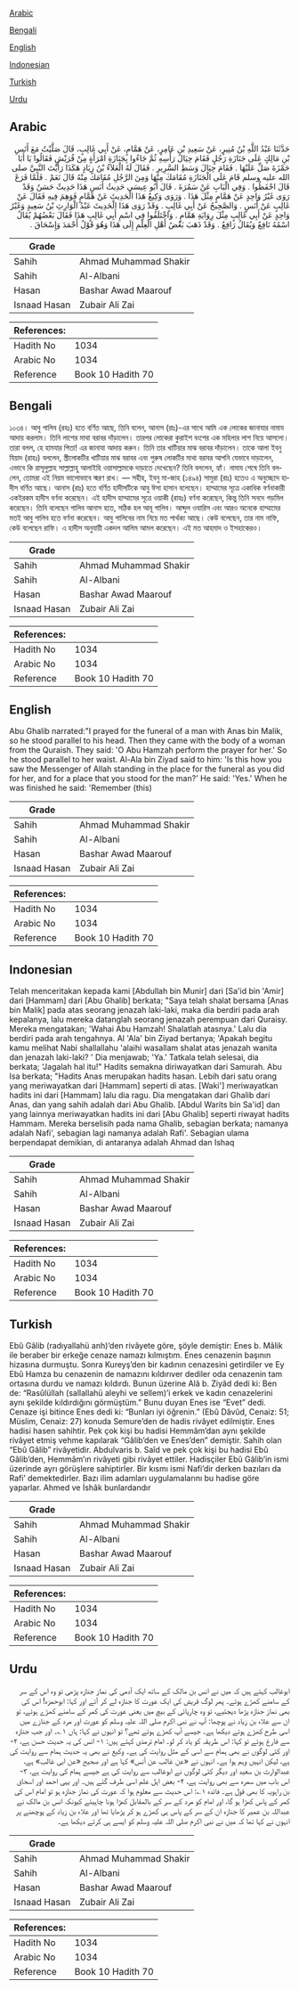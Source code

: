 [Arabic](#arabic)

[Bengali](#bengali)

[English](#english)

[Indonesian](#indonesian)

[Turkish](#turkish)

[Urdu](#urdu)

## Arabic


<div dir="rtl" lang="ar" style={{fontSize:'larger',backgroundColor:'#f8f9fa',padding:20}}>
حَدَّثَنَا عَبْدُ اللَّهِ بْنُ مُنِيرٍ، عَنْ سَعِيدِ بْنِ عَامِرٍ، عَنْ هَمَّامٍ، عَنْ أَبِي غَالِبٍ، قَالَ صَلَّيْتُ مَعَ أَنَسِ بْنِ مَالِكٍ عَلَى جَنَازَةِ رَجُلٍ فَقَامَ حِيَالَ رَأْسِهِ ثُمَّ جَاءُوا بِجَنَازَةِ امْرَأَةٍ مِنْ قُرَيْشٍ فَقَالُوا يَا أَبَا حَمْزَةَ صَلِّ عَلَيْهَا ‏.‏ فَقَامَ حِيَالَ وَسَطِ السَّرِيرِ ‏.‏ فَقَالَ لَهُ الْعَلاَءُ بْنُ زِيَادٍ هَكَذَا رَأَيْتَ النَّبِيَّ صلى الله عليه وسلم قَامَ عَلَى الْجَنَازَةِ مُقَامَكَ مِنْهَا وَمِنَ الرَّجُلِ مُقَامَكَ مِنْهُ قَالَ نَعَمْ ‏.‏ فَلَمَّا فَرَغَ قَالَ احْفَظُوا ‏.‏ وَفِي الْبَابِ عَنْ سَمُرَةَ ‏.‏ قَالَ أَبُو عِيسَى حَدِيثُ أَنَسٍ هَذَا حَدِيثٌ حَسَنٌ وَقَدْ رَوَى غَيْرُ وَاحِدٍ عَنْ هَمَّامٍ مِثْلَ هَذَا ‏.‏ وَرَوَى وَكِيعٌ هَذَا الْحَدِيثَ عَنْ هَمَّامٍ فَوَهِمَ فِيهِ فَقَالَ عَنْ غَالِبٍ عَنْ أَنَسٍ ‏.‏ وَالصَّحِيحُ عَنْ أَبِي غَالِبٍ ‏.‏ وَقَدْ رَوَى هَذَا الْحَدِيثَ عَبْدُ الْوَارِثِ بْنُ سَعِيدٍ وَغَيْرُ وَاحِدٍ عَنْ أَبِي غَالِبٍ مِثْلَ رِوَايَةِ هَمَّامٍ ‏.‏ وَاخْتَلَفُوا فِي اسْمِ أَبِي غَالِبٍ هَذَا فَقَالَ بَعْضُهُمْ يُقَالُ اسْمُهُ نَافِعٌ وَيُقَالُ رَافِعٌ ‏.‏ وَقَدْ ذَهَبَ بَعْضُ أَهْلِ الْعِلْمِ إِلَى هَذَا وَهُوَ قَوْلُ أَحْمَدَ وَإِسْحَاقَ ‏.‏
</div>
<div style={{backgroundColor:'#f8f9fa',padding:20, marginBottom: 10}}><table> <thead> <tr> <th>Grade</th> <th></th> </tr> </thead> <tbody> <tr><td>Sahih</td><td>Ahmad Muhammad Shakir</td></tr><tr><td>Sahih</td><td>Al-Albani</td></tr><tr><td>Hasan</td><td>Bashar Awad Maarouf</td></tr><tr><td>Isnaad Hasan</td><td>Zubair Ali Zai</td></tr></tbody></table><table> <thead> <tr> <th>References:</th> <th></th> </tr> </thead> <tbody><tr><td>Hadith No</td><td>1034</td></tr><tr><td>Arabic No</td><td>1034</td></tr><tr><td>Reference</td><td>Book 10 Hadith 70</td></tr></tbody></table></div>

## Bengali


<div dir="ltr" lang="bn" style={{fontSize:'larger',backgroundColor:'#f8f9fa',padding:20}}>
১০৩৪। আবু গালিব (রহঃ) হতে বর্ণিত আছে, তিনি বলেন, আনাস (রাঃ)-এর সাথে আমি এক লোকের জানাযার নামায আদায় করলাম। তিনি লাশের মাথা বরাবর দাঁড়ালেন। তারপর লোকেরা কুরাইশ বংশের এক মহিলার লাশ নিয়ে আসলো। তারা বলল, হে হামযার পিতা! এর জানাযা আদায় করুন। তিনি তার খাটিয়ার মাঝ বরাবর দাঁড়ালেন। তাকে আলা ইবনু যিয়াদ (রাহঃ) বললেন, স্ত্রীলোকটির খাটিয়ার মাঝ বরাবর এবং পুরুষ লোকটির মাথা বরাবর আপনি যেভাবে দাড়ালেন, এভাবে কি রাসূলুল্লাহ সাল্লাল্লাহু আলাইহি ওয়াসাল্লামকে দাড়াতে দেখেছেন? তিনি বললেন, হ্যাঁ। নামায শেষে তিনি বললেন, তোমরা এই নিয়ম ভালোভাবে স্মরণ রাখ। — সহীহ, ইবনু মা-জাহ (১৪৯৪) সামুরা (রাঃ) হতেও এ অনুচ্ছেদে হাদীস বর্ণিত আছে। আনাস (রাঃ) হতে বর্ণিত হাদীসটিকে আবু ঈসা হাসান বলেছেন। হাম্মামের সূত্রে একাধিক বর্ণনাকারী একইরকম হাদীস বর্ণনা করেছেন। এই হাদীস হাম্মামের সূত্রে ওয়াকী (রাহঃ) বর্ণনা করেছেন, কিন্তু তিনি সনদে গড়মিল করেছেন। তিনি বলেছেন গালিব আনাস হতে, সঠিক হল আবূ গালিব। আব্দুল ওযারিস এবং আরও অনেকে হাম্মামের মতই আবু গালিব হতে বর্ণনা করেছেন। আবু গালিবের নাম নিয়ে মত পার্থক্য আছে। কেউ বলেছেন, তার নাম নাফি, কেউ বলেছেন রাফি। এ হাদীস অনুযায়ী একদল আলিম আমল করেছেন। এই মত আহমাদ ও ইসহাকেরও।
</div>
<div style={{backgroundColor:'#f8f9fa',padding:20, marginBottom: 10}}><table> <thead> <tr> <th>Grade</th> <th></th> </tr> </thead> <tbody> <tr><td>Sahih</td><td>Ahmad Muhammad Shakir</td></tr><tr><td>Sahih</td><td>Al-Albani</td></tr><tr><td>Hasan</td><td>Bashar Awad Maarouf</td></tr><tr><td>Isnaad Hasan</td><td>Zubair Ali Zai</td></tr></tbody></table><table> <thead> <tr> <th>References:</th> <th></th> </tr> </thead> <tbody><tr><td>Hadith No</td><td>1034</td></tr><tr><td>Arabic No</td><td>1034</td></tr><tr><td>Reference</td><td>Book 10 Hadith 70</td></tr></tbody></table></div>

## English


<div dir="ltr" lang="en" style={{fontSize:'larger',backgroundColor:'#f8f9fa',padding:20}}>
Abu Ghalib narrated:"I prayed for the funeral of a man with Anas bin Malik, so he stood parallel to his head. Then they came with the body of a woman from the Quraish. They said: 'O Abu Hamzah perform the prayer for her.' So he stood parallel to her waist. Al-Ala bin Ziyad said to him: 'Is this how you saw the Messenger of Allah standing in the place for the funeral as you did for her, and for a place that you stood for the man?' He said: 'Yes.' When he was finished he said: 'Remember (this)
</div>
<div style={{backgroundColor:'#f8f9fa',padding:20, marginBottom: 10}}><table> <thead> <tr> <th>Grade</th> <th></th> </tr> </thead> <tbody> <tr><td>Sahih</td><td>Ahmad Muhammad Shakir</td></tr><tr><td>Sahih</td><td>Al-Albani</td></tr><tr><td>Hasan</td><td>Bashar Awad Maarouf</td></tr><tr><td>Isnaad Hasan</td><td>Zubair Ali Zai</td></tr></tbody></table><table> <thead> <tr> <th>References:</th> <th></th> </tr> </thead> <tbody><tr><td>Hadith No</td><td>1034</td></tr><tr><td>Arabic No</td><td>1034</td></tr><tr><td>Reference</td><td>Book 10 Hadith 70</td></tr></tbody></table></div>

## Indonesian


<div dir="ltr" lang="id" style={{fontSize:'larger',backgroundColor:'#f8f9fa',padding:20}}>
Telah menceritakan kepada kami [Abdullah bin Munir] dari [Sa'id bin 'Amir] dari [Hammam] dari [Abu Ghalib] berkata; "Saya telah shalat bersama [Anas bin Malik] pada atas seorang jenazah laki-laki, maka dia berdiri pada arah kepalanya, lalu mereka datanglah seorang jenazah perempuan dari Quraisy. Mereka mengatakan; 'Wahai Abu Hamzah! Shalatlah atasnya.' Lalu dia berdiri pada arah tengahnya. Al 'Ala' bin Ziyad bertanya; 'Apakah begitu kamu melihat Nabi shallallahu 'alaihi wasallam shalat atas jenazah wanita dan jenazah laki-laki? ' Dia menjawab; 'Ya.' Tatkala telah selesai, dia berkata; 'Jagalah hal itu!" Hadits semakna diriwayatkan dari Samurah. Abu Isa berkata; "Hadits Anas merupakan hadits hasan. Lebih dari satu orang yang meriwayatkan dari [Hammam] seperti di atas. [Waki'] meriwayatkan hadits ini dari [Hammam] lalu dia ragu. Dia mengatakan dari Ghalib dari Anas, dan yang sahih adalah dari Abu Ghalib. [Abdul Warits bin Sa'id] dan yang lainnya meriwayatkan hadits ini dari [Abu Ghalib] seperti riwayat hadits Hammam. Mereka berselisih pada nama Ghalib, sebagian berkata; namanya adalah Nafi', sebagian lagi namanya adalah Rafi'. Sebagian ulama berpendapat demikian, di antaranya adalah Ahmad dan Ishaq
</div>
<div style={{backgroundColor:'#f8f9fa',padding:20, marginBottom: 10}}><table> <thead> <tr> <th>Grade</th> <th></th> </tr> </thead> <tbody> <tr><td>Sahih</td><td>Ahmad Muhammad Shakir</td></tr><tr><td>Sahih</td><td>Al-Albani</td></tr><tr><td>Hasan</td><td>Bashar Awad Maarouf</td></tr><tr><td>Isnaad Hasan</td><td>Zubair Ali Zai</td></tr></tbody></table><table> <thead> <tr> <th>References:</th> <th></th> </tr> </thead> <tbody><tr><td>Hadith No</td><td>1034</td></tr><tr><td>Arabic No</td><td>1034</td></tr><tr><td>Reference</td><td>Book 10 Hadith 70</td></tr></tbody></table></div>

## Turkish


<div dir="ltr" lang="tr" style={{fontSize:'larger',backgroundColor:'#f8f9fa',padding:20}}>
Ebû Gâlib (radıyallahü anh)’den rivâyete göre, şöyle demiştir: Enes b. Mâlik ile beraber bir erkeğe cenaze namazı kılmıştım. Enes cenazenin başının hizasına durmuştu. Sonra Kureyş’den bir kadının cenazesini getirdiler ve Ey Ebû Hamza bu cenazenin de namazını kıldırıver dediler oda cenazenin tam ortasına durdu ve namazı kıldırdı. Bunun üzerine Alâ b. Ziyâd dedi ki: Ben de: “Rasûlüllah (sallallahü aleyhi ve sellem)’i erkek ve kadın cenazelerini aynı şekilde kıldırdığını görmüştüm.” Bunu duyan Enes ise “Evet” dedi. Cenaze işi bitince Enes dedi ki: “Bunları iyi öğrenin.” (Ebû Dâvûd, Cenaiz: 51; Müslim, Cenaiz: 27) konuda Semure’den de hadis rivâyet edilmiştir. Enes hadisi hasen sahihtir. Pek çok kişi bu hadisi Hemmâm’dan aynı şekilde rivâyet etmiş vehme kapılarak “Gâlib’den ve Enes’den” demiştir. Sahih olan “Ebû Gâlib” rivâyetidir. Abdulvaris b. Saîd ve pek çok kişi bu hadisi Ebû Gâlib’den, Hemmâm’ın rivâyeti gibi rivâyet ettiler. Hadisçiler Ebû Gâlib’in ismi üzerinde ayrı görüşlere sahiptirler. Bir kısmı ismi Nafi’dir derken bazıları da Rafi’ demektedirler. Bazı ilim adamları uygulamalarını bu hadise göre yaparlar. Ahmed ve İshâk bunlardandır
</div>
<div style={{backgroundColor:'#f8f9fa',padding:20, marginBottom: 10}}><table> <thead> <tr> <th>Grade</th> <th></th> </tr> </thead> <tbody> <tr><td>Sahih</td><td>Ahmad Muhammad Shakir</td></tr><tr><td>Sahih</td><td>Al-Albani</td></tr><tr><td>Hasan</td><td>Bashar Awad Maarouf</td></tr><tr><td>Isnaad Hasan</td><td>Zubair Ali Zai</td></tr></tbody></table><table> <thead> <tr> <th>References:</th> <th></th> </tr> </thead> <tbody><tr><td>Hadith No</td><td>1034</td></tr><tr><td>Arabic No</td><td>1034</td></tr><tr><td>Reference</td><td>Book 10 Hadith 70</td></tr></tbody></table></div>

## Urdu


<div dir="rtl" lang="ur" style={{fontSize:'larger',backgroundColor:'#f8f9fa',padding:20}}>
ابوغالب کہتے ہیں کہ میں نے انس بن مالک کے ساتھ ایک آدمی کی نماز جنازہ پڑھی تو وہ اس کے سر کے سامنے کھڑے ہوئے۔ پھر لوگ قریش کی ایک عورت کا جنازہ لے کر آئے اور کہا: ابوحمزہ! اس کی بھی نماز جنازہ پڑھا دیجئیے، تو وہ چارپائی کے بیچ میں یعنی عورت کی کمر کے سامنے کھڑے ہوئے، تو ان سے علاء بن زیاد نے پوچھا: آپ نے نبی اکرم صلی اللہ علیہ وسلم کو عورت اور مرد کے جنازے میں اسی طرح کھڑے ہوتے دیکھا ہے۔ جیسے آپ کھڑے ہوئے تھے؟ تو انہوں نے کہا: ہاں ۱؎۔ اور جب جنازہ سے فارغ ہوئے تو کہا: اس طریقہ کو یاد کر لو۔ امام ترمذی کہتے ہیں: ۱- انس کی یہ حدیث حسن ہے، ۲- اور کئی لوگوں نے بھی ہمام سے اسی کے مثل روایت کی ہے۔ وکیع نے بھی یہ حدیث ہمام سے روایت کی ہے، لیکن انہیں وہم ہوا ہے۔ انہوں نے «عن غالب عن أنس» کہا ہے اور صحیح «عن ابی غالب» ہے، عبدالوارث بن سعید اور دیگر کئی لوگوں نے ابوغالب سے روایت کی ہے جیسے ہمام کی روایت ہے، ۳- اس باب میں سمرہ سے بھی روایت ہے، ۴- بعض اہل علم اسی طرف گئے ہیں۔ اور یہی احمد اور اسحاق بن راہویہ کا بھی قول ہے۔ فائدہ ۱؎: اس حدیث سے معلوم ہوا کہ عورت کی نماز جنازہ ہو تو امام اس کی کمر کے پاس کھڑا ہو گا، اور امام کو مرد کے سر کے بالمقابل کھڑا ہونا چاہیئے کیونکہ انس بن مالک نے عبداللہ بن عمیر کا جنازہ ان کے سر کے پاس ہی کھڑے ہو کر پڑھایا تھا اور علاء بن زیاد کے پوچھنے پر انہوں نے کہا تھا کہ میں نے نبی اکرم صلی اللہ علیہ وسلم کو ایسے ہی کرتے دیکھا ہے۔
</div>
<div style={{backgroundColor:'#f8f9fa',padding:20, marginBottom: 10}}><table> <thead> <tr> <th>Grade</th> <th></th> </tr> </thead> <tbody> <tr><td>Sahih</td><td>Ahmad Muhammad Shakir</td></tr><tr><td>Sahih</td><td>Al-Albani</td></tr><tr><td>Hasan</td><td>Bashar Awad Maarouf</td></tr><tr><td>Isnaad Hasan</td><td>Zubair Ali Zai</td></tr></tbody></table><table> <thead> <tr> <th>References:</th> <th></th> </tr> </thead> <tbody><tr><td>Hadith No</td><td>1034</td></tr><tr><td>Arabic No</td><td>1034</td></tr><tr><td>Reference</td><td>Book 10 Hadith 70</td></tr></tbody></table></div>